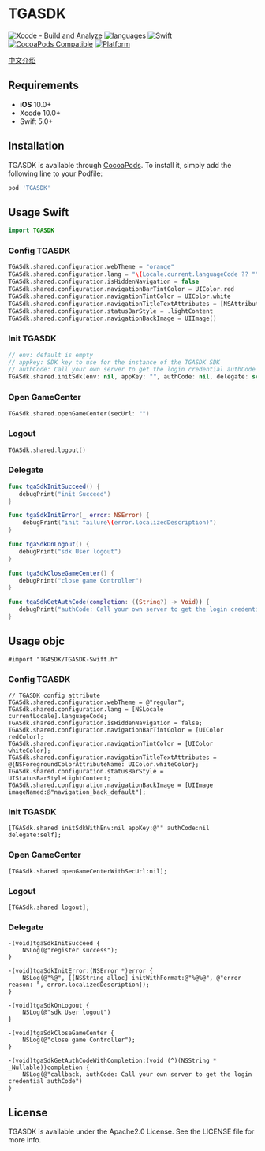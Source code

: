 # TGASDK
[![Xcode - Build and Analyze](https://github.com/dctrue/tga-sdk-bundle-ios/actions/workflows/objective-c-xcode.yml/badge.svg)](https://github.com/dctrue/tga-sdk-bundle-ios/actions/workflows/objective-c-xcode.yml)
[![languages](https://img.shields.io/badge/languages-Swift%20%7C%20ObjC-blue.svg)](https://img.shields.io/badge/languages-Swift%20%7C%20ObjC-blue.svg)
[![Swift](https://img.shields.io/badge/Swift-5.3_5.4_5.5_5.6-orange?style=flat-square)](https://img.shields.io/badge/Swift-5.3_5.4_5.5_5.6-Orange?style=flat-square)
[![CocoaPods Compatible](https://img.shields.io/cocoapods/v/TGASDK.svg?style=flat-square)](https://img.shields.io/cocoapods/v/TGASDK.svg)
[![Platform](https://img.shields.io/badge/Platforms-iOS-yellowgreen?style=flat-square)](https://img.shields.io/badge/Platforms-iOS-yellowgreen?style=flat-square)


[中文介绍](https://github.com/dctrue/tga-sdk-bundle-ios/blob/master/README_ZH-CN.md)

## Requirements
- **iOS** 10.0+
- Xcode 10.0+
- Swift 5.0+

## Installation 

TGASDK is available through [CocoaPods](https://cocoapods.org). To install
it, simply add the following line to your Podfile:

```ruby
pod 'TGASDK'
```

## Usage Swift
```Swift
import TGASDK
```

### Config TGASDK
```Swift
TGASdk.shared.configuration.webTheme = "orange"
TGASdk.shared.configuration.lang = "\(Locale.current.languageCode ?? "")"
TGASdk.shared.configuration.isHiddenNavigation = false
TGASdk.shared.configuration.navigationBarTintColor = UIColor.red
TGASdk.shared.configuration.navigationTintColor = UIColor.white
TGASdk.shared.configuration.navigationTitleTextAttributes = [NSAttributedString.Key.foregroundColor: UIColor.white]
TGASdk.shared.configuration.statusBarStyle = .lightContent
TGASdk.shared.configuration.navigationBackImage = UIImage()
```

### Init TGASDK
```Swift
// env: default is empty
// appkey: SDK key to use for the instance of the TGASDK SDK
// authCode: Call your own server to get the login credential authCode
TGASdk.shared.initSdk(env: nil, appKey: "", authCode: nil, delegate: self)
```
### Open GameCenter
```Swift
TGASdk.shared.openGameCenter(secUrl: "")
```

### Logout
```Swift
TGASdk.shared.logout()
```


### Delegate
```Swift
func tgaSdkInitSucceed() {
   debugPrint("init Succeed")
}

func tgaSdkInitError(_ error: NSError) {
    debugPrint("init failure\(error.localizedDescription)")
}

func tgaSdkOnLogout() {
   debugPrint("sdk User logout")
}

func tgaSdkCloseGameCenter() {
   debugPrint("close game Controller")
}

func tgaSdkGetAuthCode(completion: ((String?) -> Void)) {
   debugPrint("authCode: Call your own server to get the login credential authCode")
}

```


## Usage objc
```objc
#import "TGASDK/TGASDK-Swift.h"
```

### Config TGASDK
```objc
// TGASDK config attribute
TGASdk.shared.configuration.webTheme = @"regular";
TGASdk.shared.configuration.lang = [NSLocale currentLocale].languageCode;
TGASdk.shared.configuration.isHiddenNavigation = false;
TGASdk.shared.configuration.navigationBarTintColor = [UIColor redColor];
TGASdk.shared.configuration.navigationTintColor = [UIColor whiteColor];
TGASdk.shared.configuration.navigationTitleTextAttributes = @{NSForegroundColorAttributeName: UIColor.whiteColor};
TGASdk.shared.configuration.statusBarStyle = UIStatusBarStyleLightContent;
TGASdk.shared.configuration.navigationBackImage = [UIImage imageNamed:@"navigation_back_default"];
```
### Init TGASDK
```objc    
[TGASdk.shared initSdkWithEnv:nil appKey:@"" authCode:nil delegate:self];
```

### Open GameCenter
```objc
[TGASdk.shared openGameCenterWithSecUrl:nil];
```

### Logout
```objc
[TGASdk.shared logout];
```

### Delegate
```objc
-(void)tgaSdkInitSucceed {
    NSLog(@"register success");
}

-(void)tgaSdkInitError:(NSError *)error {
    NSLog(@"%@", [[NSString alloc] initWithFormat:@"%@%@", @"error reason: ", error.localizedDescription]);
}

-(void)tgaSdkOnLogout {
    NSLog(@"sdk User logout")
}

-(void)tgaSdkCloseGameCenter {
    NSLog(@"close game Controller");
}

-(void)tgaSdkGetAuthCodeWithCompletion:(void (^)(NSString * _Nullable))completion {
    NSLog(@"callback, authCode: Call your own server to get the login credential authCode")
}

```

## License

TGASDK is available under the Apache2.0 License. See the LICENSE file for more info.
